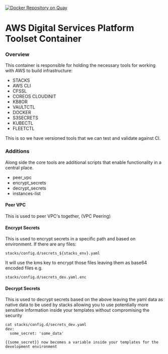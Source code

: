 [![Docker Repository on Quay](https://quay.io/repository/ukhomeofficedigital/aws-dsp-toolset/status "Docker Repository on Quay")](https://quay.io/repository/ukhomeofficedigital/aws-dsp-toolset)

# AWS Digital Services Platform Toolset Container

### Overview
This container is responsible for holding the necessary tools for working with AWS to build infrastructure:
* STACKS
* AWS CLI
* CFSSL
* COREOS CLOUDINIT
* KB8OR
* VAULTCTL
* DOCKER
* S3SECRETS
* KUBECTL
* FLEETCTL

This is so we have versioned tools that we can test and validate against CI.

### Additions

Along side the core tools are additional scripts that enable functionality in a central place.

* peer_vpc
* encrypt_secrets
* decrypt_secrets
* instances-list

#### Peer VPC

This is used to peer VPC's together, (VPC Peering)

#### Encrypt Secrets

This is used to encrypt secrets in a specific path and based on environment. If there are any files:
```
stacks/config.d/secrets_${stacks_env}.yaml
```

It will use the kms key to encrypt those files leaving them as base64 encoded files e.g.

```
stacks/config.d/secrets_dev.yaml.enc
```

#### Decrypt Secrets

This is used to decrypt secrets based on the above leaving the yaml data as native data to be used by stacks
allowing you to use potentially more sensitive information inside your templates without compromising the security

```
cat stacks/config.d/secrets_dev.yaml
dev:
  some_secret: 'some_data'

{{some_secret}} now becomes a variable inside your templates for the development environment
```

